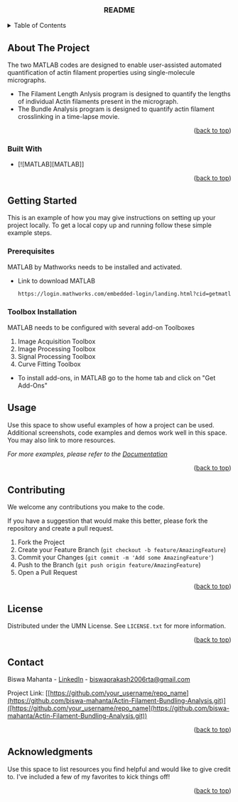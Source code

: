 
  <h3 align="center">README</h3>

  <p align="center">
  </p>
</div>



<!-- TABLE OF CONTENTS -->
<details>
  <summary>Table of Contents</summary>
  <ol>
    <li>
      <a href="#about-the-project">About The Project</a>
      <ul>
        <li><a href="#built-with">Built With</a></li>
      </ul>
    </li>
    <li>
      <a href="#getting-started">Getting Started</a>
      <ul>
        <li><a href="#prerequisites">Prerequisites</a></li>
        <li><a href="#installation">Installation</a></li>
      </ul>
    </li>
    <li><a href="#usage">Usage</a></li>
    <li><a href="#contributing">Contributing</a></li>
    <li><a href="#license">License</a></li>
    <li><a href="#contact">Contact</a></li>
    <li><a href="#acknowledgments">Acknowledgments</a></li>
  </ol>
</details>



<!-- ABOUT THE PROJECT -->
## About The Project

The two MATLAB codes are designed to enable user-assisted automated quantification of actin filament properties using single-molecule micrographs. 
* The Filament Length Anlysis program is designed to quantify the lengths of individual Actin filaments present in the micrograph.
* The Bundle Analysis program is designed to quantify actin filament crosslinking in a time-lapse movie.

<p align="right">(<a href="#readme-top">back to top</a>)</p>



### Built With

* [![MATLAB][MATLAB]]

<p align="right">(<a href="#readme-top">back to top</a>)</p>



<!-- GETTING STARTED -->
## Getting Started

This is an example of how you may give instructions on setting up your project locally.
To get a local copy up and running follow these simple example steps.

### Prerequisites

MATLAB by Mathworks needs to be installed and activated.
* Link to download MATLAB
  ```sh
  https://login.mathworks.com/embedded-login/landing.html?cid=getmatlab
  ```
  
### Toolbox Installation

MATLAB needs to be configured with several add-on Toolboxes
1. Image Acquisition Toolbox
2. Image Processing Toolbox
3. Signal Processing Toolbox
4. Curve Fitting Toolbox

* To install add-ons, in MATLAB go to the home tab and click on "Get Add-Ons" 

<!-- USAGE EXAMPLES -->
## Usage

Use this space to show useful examples of how a project can be used. Additional screenshots, code examples and demos work well in this space. You may also link to more resources.

_For more examples, please refer to the [Documentation](https://example.com)_

<p align="right">(<a href="#readme-top">back to top</a>)</p>



<!-- CONTRIBUTING -->
## Contributing

We welcome any contributions you make to the code.

If you have a suggestion that would make this better, please fork the repository and create a pull request.

1. Fork the Project
2. Create your Feature Branch (`git checkout -b feature/AmazingFeature`)
3. Commit your Changes (`git commit -m 'Add some AmazingFeature'`)
4. Push to the Branch (`git push origin feature/AmazingFeature`)
5. Open a Pull Request

<p align="right">(<a href="#readme-top">back to top</a>)</p>



<!-- LICENSE -->
## License

Distributed under the UMN License. See `LICENSE.txt` for more information.

<p align="right">(<a href="#readme-top">back to top</a>)</p>



<!-- CONTACT -->
## Contact

Biswa Mahanta - [LinkedIn](www.linkedin.com/in/biswa-mahanta) - biswaprakash2006rta@gmail.com

Project Link: [[https://github.com/your_username/repo_name](https://github.com/biswa-mahanta/Actin-Filament-Bundling-Analysis.git)]([https://github.com/your_username/repo_name](https://github.com/biswa-mahanta/Actin-Filament-Bundling-Analysis.git))

<p align="right">(<a href="#readme-top">back to top</a>)</p>



<!-- ACKNOWLEDGMENTS -->
## Acknowledgments

Use this space to list resources you find helpful and would like to give credit to. I've included a few of my favorites to kick things off!



<p align="right">(<a href="#readme-top">back to top</a>)</p>

